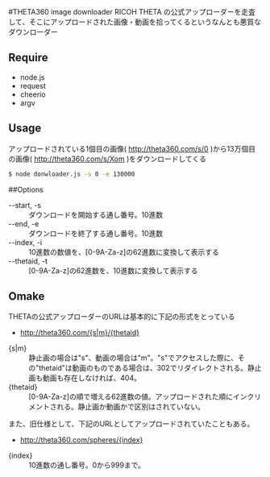 #THETA360 image downloader
RICOH THETA の公式アップローダーを走査して、そこにアップロードされた画像・動画を拾ってくるというなんとも悪質なダウンローダー

## Require
- node.js
 - request
 - cheerio
 - argv

## Usage
アップロードされている1個目の画像( http://theta360.com/s/0 )から13万個目の画像( http://theta360.com/s/Xom )をダウンロードしてくる
```bash
$ node donwloader.js -s 0 -e 130000
```

##Options
<dl>
  <dt>--start, -s</dt>
  <dd>ダウンロードを開始する通し番号。10進数</dd>
  <dt>--end, -e</dt>
  <dd>ダウンロードを終了する通し番号。10進数</dd>
  <dt>--index, -i</dt>
  <dd>10進数の数値を、[0-9A-Za-z]の62進数に変換して表示する</dd>
  <dt>--thetaid, -t</dt>
  <dd>[0-9A-Za-z]の62進数を、10進数に変換して表示する</dd>
</dl>

## Omake
THETAの公式アップローダーのURLは基本的に下記の形式をとっている
- http://theta360.com/{s|m}/{thetaid}
<dl>
  <dt>{s|m}</dt>
  <dd>静止画の場合は"s"、動画の場合は"m"。"s"でアクセスした際に、その"thetaid"は動画のものである場合は、302でリダイレクトされる。静止画も動画も存在しなければ、404。</dd>
  <dt>{thetaid}</dt>
  <dd>[0-9A-Za-z]の順で増える62進数の値。アップロードされた順にインクリメントされる。静止画か動画かで区別はされていない。</dd>
</dl>

また、旧仕様として、下記のURLとしてアップロードされていたこともある。
- http://theta360.com/spheres/{index}
<dl>
  <dt>{index}</dt>
  <dd>10進数の通し番号。0から999まで。</dd>
</dl>


